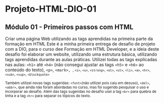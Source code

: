 # Projeto-HTML-DIO-01
## Módulo 01 - Primeiros passos com HTML
Criar uma página Web utilizando as tags aprendidas na primeira parte da formação em HTML
Este é a minha primeira entrega de desafio de projeto com a DIO, para o curso dee Formação em HTML Developer, e a ideia deste desafio foi elaborar um website, utilizando uma estrutura básica, utilizando tags aprendidas durante as aulas práticas.
Utilizei todas as tags explicadas nas aulas: `<h1>` até `<h4>` (não consegui ajustar as tags `<h5>` e `<h6>` ao conteúdo do texto), `<p>`, `<mark>, `<small>, `<i>`, `<u>`, `<strong>`, `<ol>`, `<ul>`, `<li>`, `<a>`, `<hr>`, `<sub>`, `<sup>`, `<blockquote>`

Também utilizei novas tags sugeridas: `<font>`(não utilizei pois caiu em desuso), `<del>`, `<abbr>`, que ainda não foram abordadas no curso, mas foi sugerido pesquisar o uso e incorporar ao desafio.
Além das tags sugeridas no desafio usei a tag `<br>` para quebra de linha e a tag `<hr>` para separar os tópicos do texto.

